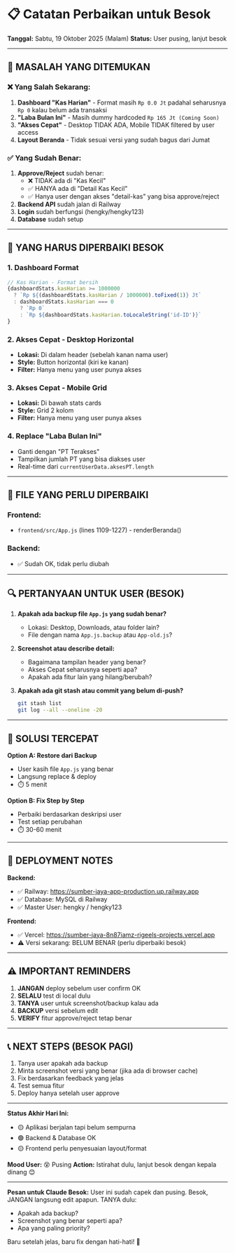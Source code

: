 # 📋 Catatan Perbaikan untuk Besok

**Tanggal:** Sabtu, 19 Oktober 2025 (Malam)
**Status:** User pusing, lanjut besok

---

## 🚨 MASALAH YANG DITEMUKAN

### ❌ Yang Salah Sekarang:
1. **Dashboard "Kas Harian"** - Format masih `Rp 0.0 Jt` padahal seharusnya `Rp 0` kalau belum ada transaksi
2. **"Laba Bulan Ini"** - Masih dummy hardcoded `Rp 165 Jt (Coming Soon)`
3. **"Akses Cepat"** - Desktop TIDAK ADA, Mobile TIDAK filtered by user access
4. **Layout Beranda** - Tidak sesuai versi yang sudah bagus dari Jumat

### ✅ Yang Sudah Benar:
1. **Approve/Reject** sudah benar:
   - ❌ TIDAK ada di "Kas Kecil"
   - ✅ HANYA ada di "Detail Kas Kecil"
   - ✅ Hanya user dengan akses "detail-kas" yang bisa approve/reject
2. **Backend API** sudah jalan di Railway
3. **Login** sudah berfungsi (hengky/hengky123)
4. **Database** sudah setup

---

## 🎯 YANG HARUS DIPERBAIKI BESOK

### 1. Dashboard Format
```javascript
// Kas Harian - Format bersih
{dashboardStats.kasHarian >= 1000000 
  ? `Rp ${(dashboardStats.kasHarian / 1000000).toFixed(1)} Jt`
  : dashboardStats.kasHarian === 0
    ? `Rp 0`
    : `Rp ${dashboardStats.kasHarian.toLocaleString('id-ID')}`
}
```

### 2. Akses Cepat - Desktop Horizontal
- **Lokasi:** Di dalam header (sebelah kanan nama user)
- **Style:** Button horizontal (kiri ke kanan)
- **Filter:** Hanya menu yang user punya akses

### 3. Akses Cepat - Mobile Grid
- **Lokasi:** Di bawah stats cards
- **Style:** Grid 2 kolom
- **Filter:** Hanya menu yang user punya akses

### 4. Replace "Laba Bulan Ini"
- Ganti dengan "PT Terakses" 
- Tampilkan jumlah PT yang bisa diakses user
- Real-time dari `currentUserData.aksesPT.length`

---

## 📁 FILE YANG PERLU DIPERBAIKI

### Frontend:
- `frontend/src/App.js` (lines 1109-1227) - renderBeranda()

### Backend:
- ✅ Sudah OK, tidak perlu diubah

---

## 🔍 PERTANYAAN UNTUK USER (BESOK)

1. **Apakah ada backup file `App.js` yang sudah benar?**
   - Lokasi: Desktop, Downloads, atau folder lain?
   - File dengan nama `App.js.backup` atau `App-old.js`?

2. **Screenshot atau describe detail:**
   - Bagaimana tampilan header yang benar?
   - Akses Cepat seharusnya seperti apa?
   - Apakah ada fitur lain yang hilang/berubah?

3. **Apakah ada git stash atau commit yang belum di-push?**
   ```bash
   git stash list
   git log --all --oneline -20
   ```

---

## 🚀 SOLUSI TERCEPAT

**Option A: Restore dari Backup**
- User kasih file `App.js` yang benar
- Langsung replace & deploy
- ⏱️ 5 menit

**Option B: Fix Step by Step**
- Perbaiki berdasarkan deskripsi user
- Test setiap perubahan
- ⏱️ 30-60 menit

---

## 📝 DEPLOYMENT NOTES

**Backend:**
- ✅ Railway: https://sumber-jaya-app-production.up.railway.app
- ✅ Database: MySQL di Railway
- ✅ Master User: hengky / hengky123

**Frontend:**
- ✅ Vercel: https://sumber-jaya-8n87iamz-rigeels-projects.vercel.app
- ⚠️ Versi sekarang: BELUM BENAR (perlu diperbaiki besok)

---

## ⚠️ IMPORTANT REMINDERS

1. **JANGAN** deploy sebelum user confirm OK
2. **SELALU** test di local dulu
3. **TANYA** user untuk screenshot/backup kalau ada
4. **BACKUP** versi sebelum edit
5. **VERIFY** fitur approve/reject tetap benar

---

## 📞 NEXT STEPS (BESOK PAGI)

1. Tanya user apakah ada backup
2. Minta screenshot versi yang benar (jika ada di browser cache)
3. Fix berdasarkan feedback yang jelas
4. Test semua fitur
5. Deploy hanya setelah user approve

---

**Status Akhir Hari Ini:**
- 🟡 Aplikasi berjalan tapi belum sempurna
- 🟢 Backend & Database OK
- 🟡 Frontend perlu penyesuaian layout/format

**Mood User:** 😵 Pusing
**Action:** Istirahat dulu, lanjut besok dengan kepala dinang 😊

---

**Pesan untuk Claude Besok:**
User ini sudah capek dan pusing. Besok, JANGAN langsung edit apapun. TANYA dulu:
- Apakah ada backup?
- Screenshot yang benar seperti apa?
- Apa yang paling priority?

Baru setelah jelas, baru fix dengan hati-hati! 🙏

